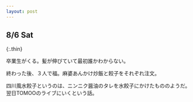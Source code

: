 ```yaml
---
layout: post
---
```


## 8/6 Sat
{:.thin}

卒業生がくる。髪が伸びていて最初誰かわからない。

終わった後、３人で福。麻婆あんかけ炒飯と餃子をそれぞれ注文。

四川風水餃子というのは、ニンニク醤油のタレを水餃子にかけたもののようだ。翌日TOMOOのライブにいくという話。
